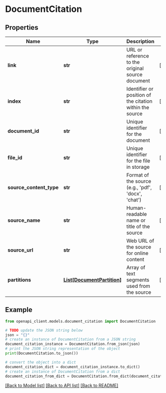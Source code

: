 # DocumentCitation


## Properties

Name | Type | Description | Notes
------------ | ------------- | ------------- | -------------
**link** | **str** | URL or reference to the original source document | [optional] 
**index** | **str** | Identifier or position of the citation within the source | [optional] 
**document_id** | **str** | Unique identifier for the document | [optional] 
**file_id** | **str** | Unique identifier for the file in storage | [optional] 
**source_content_type** | **str** | Format of the source (e.g., &#39;pdf&#39;, &#39;docx&#39;, &#39;chat&#39;) | [optional] 
**source_name** | **str** | Human-readable name or title of the source | [optional] 
**source_url** | **str** | Web URL of the source for online content | [optional] 
**partitions** | [**List[DocumentPartition]**](DocumentPartition.md) | Array of text segments used from the source | [optional] 

## Example

```python
from openapi_client.models.document_citation import DocumentCitation

# TODO update the JSON string below
json = "{}"
# create an instance of DocumentCitation from a JSON string
document_citation_instance = DocumentCitation.from_json(json)
# print the JSON string representation of the object
print(DocumentCitation.to_json())

# convert the object into a dict
document_citation_dict = document_citation_instance.to_dict()
# create an instance of DocumentCitation from a dict
document_citation_from_dict = DocumentCitation.from_dict(document_citation_dict)
```
[[Back to Model list]](../README.md#documentation-for-models) [[Back to API list]](../README.md#documentation-for-api-endpoints) [[Back to README]](../README.md)


